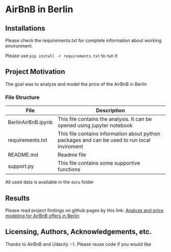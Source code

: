 # AirBnB in Berlin

## Installations

Please check the requirements.txt for complete information about working environment.

Please use `pip install -r requirements.txt` to run it

## Project Motivation
The goal was to analyze and model the price of the AirBnB in Berlin

### File Structure

| File | Description |
| --- | --- | 
| BerlinAirBnB.ipynb | This file contains the analysis. It can be opened using jupyter notebook |
| requirements.txt | This file contains information about python packages and can be used to run local inviroment |
| README.md | Readme file |
| support.py | This file contains some supportive functions |

All used data is available in the `data` folder

## Results

Please read project findings on github pages by this link: [Analyze and price modeling for AirBnB offers in Berlin](https://ibeketov.github.io/EnterpriseDataScientist/) 

## Licensing, Authors, Acknowledgements, etc.
Thanks to AirBnB and Udacity :-). Please reuse code if you would like